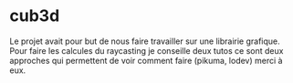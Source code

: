 # cub3d
Le projet avait pour but de nous faire travailler sur une librairie grafique.
Pour faire les calcules du raycasting je conseille deux tutos ce sont deux approches qui permettent de voir comment faire (pikuma, lodev) merci à eux.

